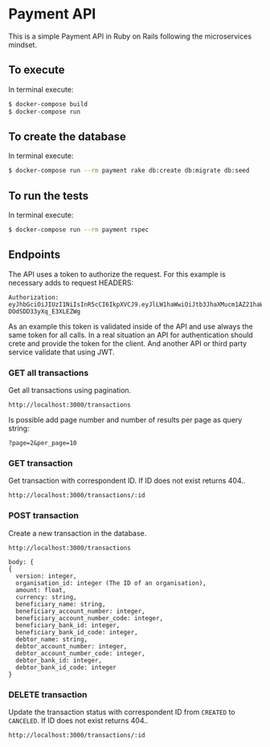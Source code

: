 # Payment API
This is a simple Payment API in Ruby on Rails following the microservices mindset.

## To execute

In terminal execute:

```sh
$ docker-compose build
$ docker-compose run
```

## To create the database

In terminal execute:

```sh
$ docker-compose run --rm payment rake db:create db:migrate db:seed
```

## To run the tests

In terminal execute:

```sh
$ docker-compose run --rm payment rspec
```

## Endpoints

The API uses a token to authorize the request. For this example is necessary adds to request HEADERS:

```
Authorization: eyJhbGciOiJIUzI1NiIsInR5cCI6IkpXVCJ9.eyJlLW1haWwiOiJtb3JhaXMucm1AZ21haWwuY29tIiwibmFtZSI6IlJvZHJpZ28gTW9yYWlzIiwidXVpZCI6MTIzM30.tib1NtKu0wUE1N9ISBDmfh-DOdSDD33yXq_E3XLEZWg
```

As an example this token is validated inside of the API and use always the same token for all calls.
In a real situation an API for authentication should crete and provide the token for the client. And another API or third party service validate that using JWT.

### GET all transactions

Get all transactions using pagination.

```
http://localhost:3000/transactions
```

Is possible add page number and number of results per page as query string:
```
?page=2&per_page=10
```

### GET transaction

Get transaction with correspondent ID. If ID does not exist returns 404..

```
http://localhost:3000/transactions/:id
```

### POST transaction

Create a new transaction in the database.

```
http://localhost:3000/transactions

body: {
{
  version: integer,
  organisation_id: integer (The ID of an organisation),
  amount: float,
  currency: string,
  beneficiary_name: string,
  beneficiary_account_number: integer,
  beneficiary_account_number_code: integer,
  beneficiary_bank_id: integer,
  beneficiary_bank_id_code: integer,
  debtor_name: string,
  debtor_account_number: integer,
  debtor_account_number_code: integer,
  debtor_bank_id: integer,
  debtor_bank_id_code: integer
}
```

### DELETE transaction

Update the transaction status with correspondent ID from `CREATED` to `CANCELED`. If ID does not exist returns 404..

```
http://localhost:3000/transactions/:id
```
